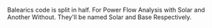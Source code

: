 Balearics code is split in half. For Power Flow Analysis with Solar and Another Without. They'll be named Solar and Base Respectively.

